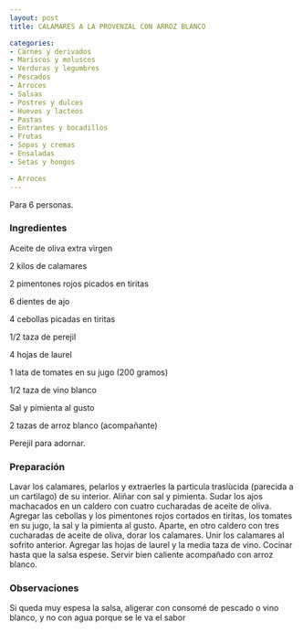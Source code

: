 ```yaml
---
layout: post
title: CALAMARES A LA PROVENZAL CON ARROZ BLANCO

categories:
- Carnes y derivados
- Mariscos y moluscos
- Verduras y legumbres
- Pescados
- Arroces
- Salsas
- Postres y dulces
- Huevos y lacteos
- Pastas
- Entrantes y bocadillos
- Frutas
- Sopas y cremas
- Ensaladas
- Setas y hongos

- Arroces
---
```

Para 6 personas.

<h3>Ingredientes</h3>

Aceite de oliva extra v&igrave;rgen

2 kilos de calamares

2 pimentones rojos picados en tiritas

6 dientes de ajo

4 cebollas picadas en tiritas

1/2 taza de perejil

4 hojas de laurel

1 lata de tomates en su jugo (200 gramos)

1/2 taza de vino blanco

Sal y pimienta al gusto

2 tazas de arroz blanco (acompañante)

Perejil para adornar.

<h3>Preparación</h3>

Lavar los calamares, pelarlos y extraerles la part&igrave;cula trasl&ugrave;cida (parecida a un cart&igrave;lago) de su interior. Aliñar con sal y pimienta. Sudar los ajos machacados en un caldero con cuatro cucharadas de aceite de oliva. Agregar las cebollas y los pimentones rojos cortados en tiritas, los tomates en su jugo, la sal y la pimienta al gusto. Aparte, en otro caldero con tres cucharadas de aceite de oliva, dorar los calamares. Unir los calamares al sofrito anterior. Agregar las hojas de laurel y la media taza de vino. Cocinar hasta que la salsa espese. Servir bien caliente acompañado con arroz blanco.

<h3>Observaciones</h3>

Si queda muy espesa la salsa, aligerar con consomé de pescado o vino blanco, y no con agua porque se le va el sabor

